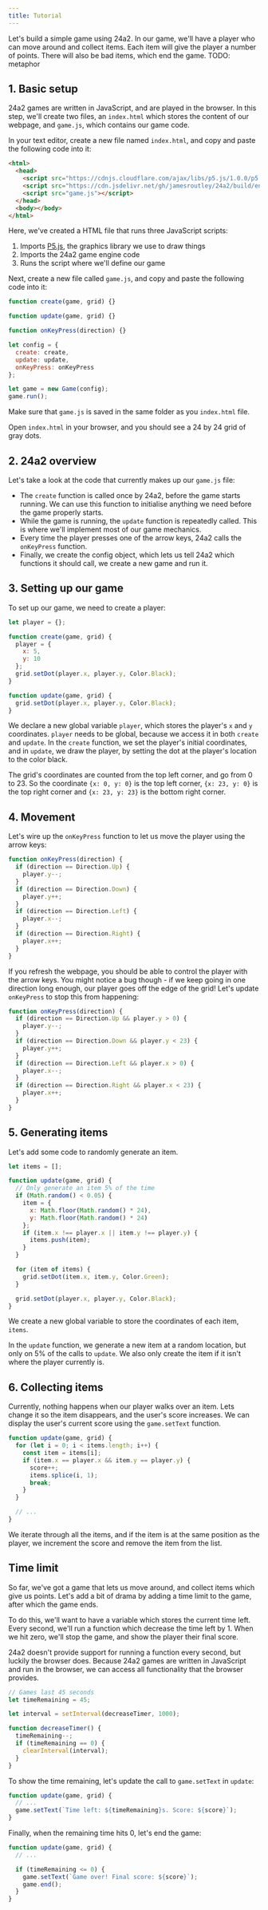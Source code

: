 ```yaml
---
title: Tutorial
---
```


Let's build a simple game using 24a2. In our game, we'll have a player who can
move around and collect items. Each item will give the player a number of
points. There will also be bad items, which end the game. TODO: metaphor

## 1. Basic setup

24a2 games are written in JavaScript, and are played in the browser. In this
step, we'll create two files, an `index.html` which stores the content of our
webpage, and `game.js`, which contains our game code.

In your text editor, create a new file named `index.html`, and copy and paste
the following code into it:

```html
<html>
  <head>
    <script src="https://cdnjs.cloudflare.com/ajax/libs/p5.js/1.0.0/p5.js"></script>
    <script src="https://cdn.jsdelivr.net/gh/jamesroutley/24a2/build/engine.js"></script>
    <script src="game.js"></script>
  </head>
  <body></body>
</html>
```

Here, we've created a HTML file that runs three JavaScript scripts:

1. Imports [P5.js](https://p5js.org), the graphics library we use to draw things
2. Imports the 24a2 game engine code
3. Runs the script where we'll define our game

Next, create a new file called `game.js`, and copy and paste the following code
into it:

```javascript
function create(game, grid) {}

function update(game, grid) {}

function onKeyPress(direction) {}

let config = {
  create: create,
  update: update,
  onKeyPress: onKeyPress
};

let game = new Game(config);
game.run();
```

Make sure that `game.js` is saved in the same folder as you `index.html` file.

Open `index.html` in your browser, and you should see a 24 by 24 grid of gray
dots.

## 2. 24a2 overview

Let's take a look at the code that currently makes up our `game.js` file:

- The `create` function is called once by 24a2, before the game starts running.
  We can use this function to initialise anything we need before the game
  properly starts.
- While the game is running, the `update` function is repeatedly called. This is
  where we'll implement most of our game mechanics.
- Every time the player presses one of the arrow keys, 24a2 calls the
  `onKeyPress` function.
- Finally, we create the config object, which lets us tell 24a2 which functions
  it should call, we create a new game and run it.

## 3. Setting up our game

To set up our game, we need to create a player:

```javascript
let player = {};

function create(game, grid) {
  player = {
    x: 5,
    y: 10
  };
  grid.setDot(player.x, player.y, Color.Black);
}

function update(game, grid) {
  grid.setDot(player.x, player.y, Color.Black);
}
```

We declare a new global variable `player`, which stores the player's `x` and `y`
coordinates. `player` needs to be global, because we access it in both `create`
and `update`. In the `create` function, we set the player's initial coordinates,
and in `update`, we draw the player, by setting the dot at the player's location
to the color black.

The grid's coordinates are counted from the top left corner, and go from 0
to 23. So the coordinate `{x: 0, y: 0}` is the top left corner, `{x: 23, y: 0}`
is the top right corner and `{x: 23, y: 23}` is the bottom right corner.

## 4. Movement

Let's wire up the `onKeyPress` function to let us move the player using the
arrow keys:

```javascript
function onKeyPress(direction) {
  if (direction == Direction.Up) {
    player.y--;
  }
  if (direction == Direction.Down) {
    player.y++;
  }
  if (direction == Direction.Left) {
    player.x--;
  }
  if (direction == Direction.Right) {
    player.x++;
  }
}
```

If you refresh the webpage, you should be able to control the player with the
arrow keys. You might notice a bug though - if we keep going in one direction
long enough, our player goes off the edge of the grid! Let's update `onKeyPress`
to stop this from happening:

```javascript
function onKeyPress(direction) {
  if (direction == Direction.Up && player.y > 0) {
    player.y--;
  }
  if (direction == Direction.Down && player.y < 23) {
    player.y++;
  }
  if (direction == Direction.Left && player.x > 0) {
    player.x--;
  }
  if (direction == Direction.Right && player.x < 23) {
    player.x++;
  }
}
```

## 5. Generating items

Let's add some code to randomly generate an item.

```javascript
let items = [];

function update(game, grid) {
  // Only generate an item 5% of the time
  if (Math.random() < 0.05) {
    item = {
      x: Math.floor(Math.random() * 24),
      y: Math.floor(Math.random() * 24)
    };
    if (item.x !== player.x || item.y !== player.y) {
      items.push(item);
    }
  }

  for (item of items) {
    grid.setDot(item.x, item.y, Color.Green);
  }

  grid.setDot(player.x, player.y, Color.Black);
}
```

We create a new global variable to store the coordinates of each item, `items`.

In the `update` function, we generate a new item at a random location, but only
on 5% of the calls to `update`. We also only create the item if it isn't where
the player currently is.

## 6. Collecting items

Currently, nothing happens when our player walks over an item. Lets change it so
the item disappears, and the user's score increases. We can display the user's
current score using the `game.setText` function.

```javascript
function update(game, grid) {
  for (let i = 0; i < items.length; i++) {
    const item = items[i];
    if (item.x == player.x && item.y == player.y) {
      score++;
      items.splice(i, 1);
      break;
    }
  }

  // ...
}
```

We iterate through all the items, and if the item is at the same position as the
player, we increment the score and remove the item from the list.

## Time limit

So far, we've got a game that lets us move around, and collect items which give
us points. Let's add a bit of drama by adding a time limit to the game, after
which the game ends.

To do this, we'll want to have a variable which stores the current time left.
Every second, we'll run a function which decrease the time left by 1. When we
hit zero, we'll stop the game, and show the player their final score.

24a2 doesn't provide support for running a function every second, but luckily
the browser does. Because 24a2 games are written in JavaScript and run in the
browser, we can access all functionality that the browser provides.

```javascript
// Games last 45 seconds
let timeRemaining = 45;

let interval = setInterval(decreaseTimer, 1000);

function decreaseTimer() {
  timeRemaining--;
  if (timeRemaining == 0) {
    clearInterval(interval);
  }
}
```

To show the time remaining, let's update the call to `game.setText` in `update`:

```javascript
function update(game, grid) {
  // ...
  game.setText(`Time left: ${timeRemaining}s. Score: ${score}`);
}
```

Finally, when the remaining time hits 0, let's end the game:

```javascript
function update(game, grid) {
  // ...

  if (timeRemaining <= 0) {
    game.setText(`Game over! Final score: ${score}`);
    game.end();
  }
}
```
